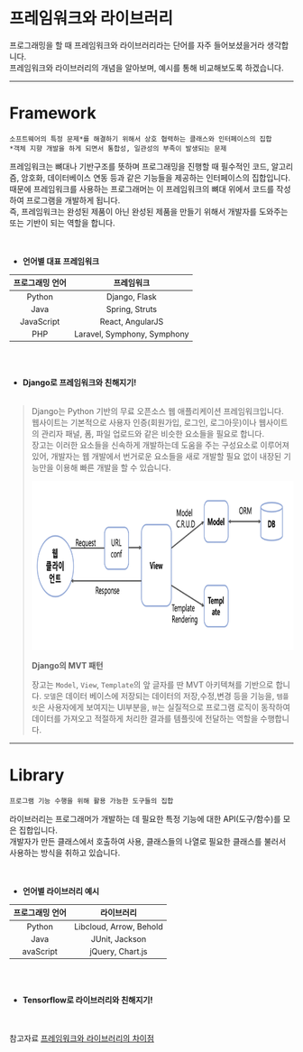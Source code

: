# 프레임워크와 라이브러리
프로그래밍을 할 때 프레임워크와 라이브러리라는 단어를 자주 들어보셨을거라 생각합니다.  
프레임워크와 라이브러리의 개념을 알아보며, 예시를 통해 비교해보도록 하겠습니다.  
___
# Framework

```
소프트웨어의 특정 문제*를 해결하기 위해서 상호 협력하는 클래스와 인터페이스의 집합
*객체 지향 개발을 하게 되면서 통합성, 일관성의 부족이 발생되는 문제
```
프레임워크는 뼈대나 기반구조를 뜻하며 프로그래밍을 진행할 때 필수적인 코드, 알고리즘, 암호화, 데이터베이스 연동 등과 같은 기능들을 제공하는 인터페이스의 집합입니다. 때문에 프레임워크를 사용하는 프로그래머는 이 프레임워크의 뼈대 위에서 코드를 작성하여 프로그램을 개발하게 됩니다.  
즉, 프레임워크는 완성된 제품이 아닌 완성된 제품을 만들기 위해서 개발자를 도와주는 또는 기반이 되는 역할을 합니다.  
<br></br>
* **언어별 대표 프레임워크**  

|프로그래밍 언어|프레임워크|
|:---:|:---:|
|Python|Django, Flask|
|Java|Spring, Struts|
|JavaScript|React, AngularJS|
|PHP|Laravel, Symphony, Symphony|

<br></br>
* **Django로 프레임워크와 친해지기!**
<br></br>
>Django는 Python 기반의 무료 오픈소스 웹 애플리케이션 프레임워크입니다.  
>웹사이트는 기본적으로 사용자 인증(회원가입, 로그인, 로그아웃)이나 웹사이트의 관리자 패널, 폼, 파일 업로드와 같은 비슷한 요소들을 필요로 합니다.  
>장고는 이러한 요소들을 신속하게 개발하는데 도움을 주는 구성요소로 이루어져있어, 개발자는 웹 개발에서 번거로운 요소들을 새로 개발할 필요 없이 내장된 기능만을 이용해 빠른 개발을 할 수 있습니다.
>
><p align="center"><img src="./MVT.png" width="830" height="300"></p>
>
> **Django의 MVT 패턴**
>
>장고는 `Model`, `View`, `Template`의 앞 글자를 딴 MVT 아키텍쳐를 기반으로 합니다.
>`모델`은 데이터 베이스에 저장되는 데이터의 저장,수정,변경 등을 기능을, `템플릿`은 사용자에게 보여지는 UI부분을, `뷰`는 실질적으로 프로그램 로직이 동작하여 데이터를 가져오고 적절하게 처리한 결과를 템플릿에 전달하는 역할을 수행합니다.

___
# Library
```
프로그램 기능 수행을 위해 활용 가능한 도구들의 집합
```
라이브러리는 프로그래머가 개발하는 데 필요한 특정 기능에 대한 API(도구/함수)를 모은 집합입니다.  
개발자가 만든 클래스에서 호출하여 사용, 클래스들의 나열로 필요한 클래스를 불러서 사용하는 방식을 취하고 있습니다.  
<br></br>
* **언어별 라이브러리 예시**  

|프로그래밍 언어|라이브러리|
|:---:|:---:|
|Python|Libcloud, Arrow, Behold|  
|Java|JUnit, Jackson|
|avaScript|jQuery, Chart.js| 

<br><br/>
* **Tensorflow로 라이브러리와 친해지기!**

<br></br>
참고자료 [프레임워크와 라이브러리의 차이점](https://webclub.tistory.com/458)
